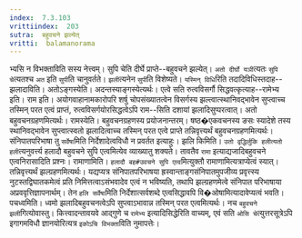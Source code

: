 ```yaml
---
index:  7.3.103
vrittiindex:  203
sutra:  बहुवचने झल्येत्
vritti:  balamanorama 
---
```


भ्यसि न विभक्ताविति सस्य नेत्त्वम्। सुपि चेति दीर्घे प्राप्ते--बहुवचने झल्येत्। `अतो दीर्घो यञी`त्यतः `सुपि चे`त्यतश्च `अत` इति `सुपी`ति चानुवर्तते। `झली`त्यनेन `सुपी`ति विशेष्यते। `यस्मिन् विधि`रिति तदादिविधिस्तदाह--झलादाविति। अतोऽङ्गस्येति। अदन्तस्याङ्गस्येत्यर्थः। एत्वे सति रुत्वविसर्गौ सिद्धवत्कृत्याह--रामेभ्य इति। राम इति। अयोगवाहानामकारोपरि शर्षु चोपसंख्यातत्वेन विसर्गस्य झल्त्वात्स्थानिवद्भावेन सुप्त्वाच्च तस्मिन् परत एत्वं प्राप्तं, रुत्वविसर्गयोरसिद्धत्वेऽपि राम--सिति दशायां झलादिसुप्परत्वात्। अतो बहुवचनग्रहणमित्यर्थः। रामस्येति। बहुवचनग्रहणस्य प्रयोजनान्तरम्। षष्ठ�एकवचनस्य ङसः स्यादेशे तस्य स्थानिवद्भावेन सुप्त्वात्स्वतो झलादित्वाच्च तस्मिन् परत एत्वे प्राप्ते तन्निवृत्त्यर्थं बहुवचनग्रहणमित्यर्थः। संनिपातपरिभाषा तु `सर्वेषा`मिति निर्देशादेत्वविधौ न प्रवर्तत इत्याहुः। झलि किमिति। `उतो वृद्धिर्लुकि हलीत्यतो हली`त्यनुवर्त्त्य हलादौ बहुवचने सुपि एत्वमित्येव व्याख्यातु शक्यते। तावतैव `रामा` इत्याद्यजादिबहुवचने एत्वनिरासादिति प्रश्नः। रामाणामिति। `हलादौ बह#उवचने सुपि एत्व`मित्युक्तौ रामाणामित्यत्राप्येत्वं स्यात्। तन्निवृत्त्यर्थं झल्ग्रहणमित्यर्थः। यद्यप्यत्र संनिपातपरिभाषया ह्रस्वान्ताङ्गसंनिपातमुपजीव्य प्रवृत्त्स्य नुटस्तद्विघातकमेत्वं प्रति निमित्तत्वाऽसंभवादेव एत्वं न भविष्यति, तथापि झल्ग्रहणमेत्वे संनिपात परिभाषाया अप्रववृत्तिज्ञापनार्थम्। तेन `हलि सर्वेषा`मिति निर्देशात्सर्वशब्दे एत्वसिद्धावपि वि�ओषामित्यादावेप्यत्वं भवति। पचध्वमिति। ध्वमो झलादिबहुवचनत्वेऽपि सुप्त्वाऽभावान्न तस्मिन् परत एत्वमित्यर्थः। नच `बहुवचने झली`गित्योवास्तु। कित्त्वादन्तावयवे आद्गुणे च `रामेभ्य` इत्यादिसिद्धेरिति वाच्यम्, एवं सति `ओसि चे`त्युत्तरसूत्रेऽपि इगागमविधौ ज्ञानयोरित्यत्र `इकोऽचि विभक्ता`विति नुमापत्तेः। 

